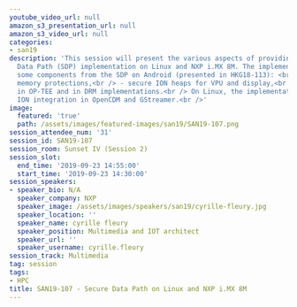 ```yaml
---
youtube_video_url: null
amazon_s3_presentation_url: null
amazon_s3_video_url: null
categories:
- san19
description: 'This session will present the various aspects of providing a Secure
  Data Path (SDP) implementation on Linux and NXP i.MX 8M. The implementation reuses
  some components from the SDP on Android (presented in HKG18-113): <br /> - hardware
  memory protections,<br /> - secure ION heaps for VPU and display,<br /> - ION integration
  in OP-TEE and in DRM implementations.<br /> On Linux, the implementation involves
  ION integration in OpenCDM and GStreamer.<br />'
image:
  featured: 'true'
  path: /assets/images/featured-images/san19/SAN19-107.png
session_attendee_num: '31'
session_id: SAN19-107
session_room: Sunset IV (Session 2)
session_slot:
  end_time: '2019-09-23 14:55:00'
  start_time: '2019-09-23 14:30:00'
session_speakers:
- speaker_bio: N/A
  speaker_company: NXP
  speaker_image: /assets/images/speakers/san19/cyrille-fleury.jpg
  speaker_location: ''
  speaker_name: cyrille fleury
  speaker_position: Multimedia and IOT architect
  speaker_url: ''
  speaker_username: cyrille.fleury
session_track: Multimedia
tag: session
tags:
- HPC
title: SAN19-107 - Secure Data Path on Linux and NXP i.MX 8M
---
```


